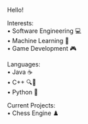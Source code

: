 
Hello!

  Interests:  
  • Software Engineering 💻  
  • Machine Learning 🤖  
  • Game Development 🎮  

  Languages:  
  • Java ☕️  
  • C++ 🔍🔧  
  • Python 🐍  

  Current Projects:  
  • Chess Engine ♟️  
